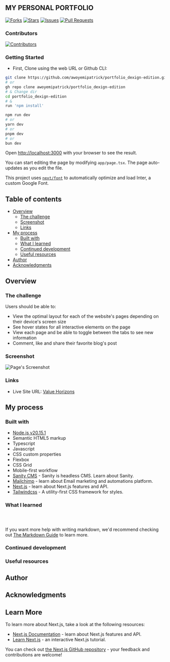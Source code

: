 # <a id="readme-top"></a>

## MY PERSONAL PORTFOLIO

 [![Forks](https://img.shields.io/github/forks/awoyemipatrick/portfolio_dexign-edition?style=social)](https://github.com/awoyemipatrick/portfolio_dexign-edition/network/members)  [![Stars](https://img.shields.io/github/stars/awoyemipatrick/portfolio_dexign-edition?style=social)](https://github.com/awoyemipatrick/portfolio_dexign-edition/stargazers) [![Issues](https://img.shields.io/github/issues/awoyemipatrick/my-personal-portfolio)](https://github.com/awoyemipatrick/portfolio_dexign-edition/issues) [![Pull Requests](https://img.shields.io/github/issues-pr/awoyemipatrick/portfolio_dexign-edition)](https://github.com/awoyemipatrick/portfolio_dexign-edition/pulls)

### Contributors

[![Contributors](https://img.shields.io/github/contributors/awoyemipatrick/portfolio_dexign-edition?color=blue)](https://github.com/awoyemipatrick/portfolio_dexign-edition/graphs/contributors)

### Getting Started

- First, Clone using the web URL or Github CLI:

```bash
git clone https://github.com/awoyemipatrick/portfolio_dexign-edition.git
# or
gh repo clone awoyemipatrick/portfolio_dexign-edition
# & Change dir
cd portfolio_dexign-edition
# &
run 'npm install'
```

```bash
npm run dev
# or
yarn dev
# or
pnpm dev
# or
bun dev
```

Open [http://localhost:3000](http://localhost:3000) with your browser to see the result.

You can start editing the page by modifying `app/page.tsx`. The page auto-updates as you edit the file.

This project uses [`next/font`](https://nextjs.org/docs/basic-features/font-optimization) to automatically optimize and load Inter, a custom Google Font.

## Table of contents

- [Overview](#overview)
  - [The challenge](#the-challenge)
  - [Screenshot](#screenshot)
  - [Links](#links)
- [My process](#my-process)
  - [Built with](#built-with)
  - [What I learned](#what-i-learned)
  - [Continued development](#continued-development)
  - [Useful resources](#useful-resources)
- [Author](#author)
- [Acknowledgments](#acknowledgments)

## Overview

### The challenge

Users should be able to:

- View the optimal layout for each of the website's pages depending on their device's screen size
- See hover states for all interactive elements on the page
- View each page and be able to toggle between the tabs to see new information
- Comment, like and share their favorite blog's post

### Screenshot

![Page's Screenshot](./screenshot.jpg)

### Links

- Live Site URL: [Value Horizons]()

## My process

### Built with

- [Node.js v20.15.1](https://nodejs.org/uk/blog/release/v20.15.1)
- Semantic HTML5 markup
- Typescript
- Javascript
- CSS custom properties
- Flexbox
- CSS Grid
- Mobile-first workflow
- [Sanity CMS](https://www.sanity.io/docs) - Sanity is headless CMS. Learn about Sanity.
- [Mailchimp](https://mailchimp.com/) - learn about Email marketing and automations platform.
- [Next.js](https://nextjs.org/docs) - learn about Next.js features and API.
- [Tailwindcss](https://tailwindcss.com) - A utility-first CSS framework for styles.

### What I learned

<!-- Use this section to recap over some of your major learnings while working through this project. Writing these out and providing code samples of areas you want to highlight is a great way to reinforce your own knowledge.

To see how you can add code snippets, see below: -->

```html

```

```css

```

```js

```

If you want more help with writing markdown, we'd recommend checking out [The Markdown Guide](https://www.markdownguide.org/) to learn more.

### Continued development

<!-- Use this section to outline areas that you want to continue focusing on in future projects. These could be concepts you're still not completely comfortable with or techniques you found useful that you want to refine and perfect. -->

### Useful resources

<!-- - [Example resource 1](https://www.example.com) - This helped me for XYZ reason. I really liked this pattern and will use it going forward.
- [Example resource 2](https://www.example.com) - This is an amazing article which helped me finally understand XYZ. I'd recommend it to anyone still learning this concept.

**Note: Delete this note and replace the list above with resources that helped you during the challenge. These could come in handy for anyone viewing your solution or for yourself when you look back on this project in the future.** -->

## Author

<!-- - Website - [Add your name here](https://www.your-site.com)
- Frontend Mentor - [@yourusername](https://www.frontendmentor.io/profile/yourusername)
- Twitter - [@yourusername](https://www.twitter.com/yourusername) -->

## Acknowledgments

<!-- This is where you can give a hat tip to anyone who helped you out on this project. Perhaps you worked in a team or got some inspiration from someone else's solution. This is the perfect place to give them some credit.

**Note: Delete this note and edit this section's content as necessary. If you completed this challenge by yourself, feel free to delete this section entirely.** -->

## Learn More

To learn more about Next.js, take a look at the following resources:

- [Next.js Documentation](https://nextjs.org/docs) - learn about Next.js features and API.
- [Learn Next.js](https://nextjs.org/learn) - an interactive Next.js tutorial.

You can check out [the Next.js GitHub repository](https://github.com/vercel/next.js/) - your feedback and contributions are welcome!
